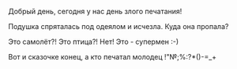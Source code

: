 Добрый день, сегодня у нас день злого печатания!

Подушка спряталась под одеялом и исчезла. Куда она пропала?

Это самолёт?!
Это птица?!
Нет! Это - супермен :-)

Вот и сказочке конец, а кто печатал молодец !"№;%:?*()-=_+
